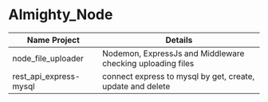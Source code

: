 # Almighty_Node

Name Project  | Details
------------- | -------------
node_file_uploader  | Nodemon, ExpressJs and Middleware checking uploading files
rest_api_express-mysql  | connect express to mysql by get, create, update and delete
